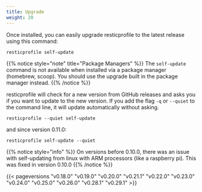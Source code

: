 ```yaml
---
title: Upgrade
weight: 20
---
```


Once installed, you can easily upgrade resticprofile to the latest release using this command:

```shell
resticprofile self-update
```

{{% notice style="note" title="Package Managers" %}}
The `self-update` command is not available when installed via a package manager (homebrew, scoop).
You should use the upgrade built in the package manager instead.
{{% /notice %}}



resticprofile will check for a new version from GitHub releases and asks you if you want to update to the new version. If you add the flag `-q` or `--quiet` to the command line, it will update automatically without asking.

```shell
resticprofile --quiet self-update
```

and since version 0.11.0:

```shell
resticprofile self-update --quiet
```

{{% notice style="info" %}}
On versions before 0.10.0, there was an issue with self-updating from linux with ARM processors (like a raspberry pi). This was fixed in version 0.10.0
{{% /notice %}}

{{< pageversions "v0.18.0" "v0.19.0" "v0.20.0" "v0.21.1" "v0.22.0" "v0.23.0" "v0.24.0" "v0.25.0" "v0.26.0" "v0.28.1" "v0.29.1" >}}
